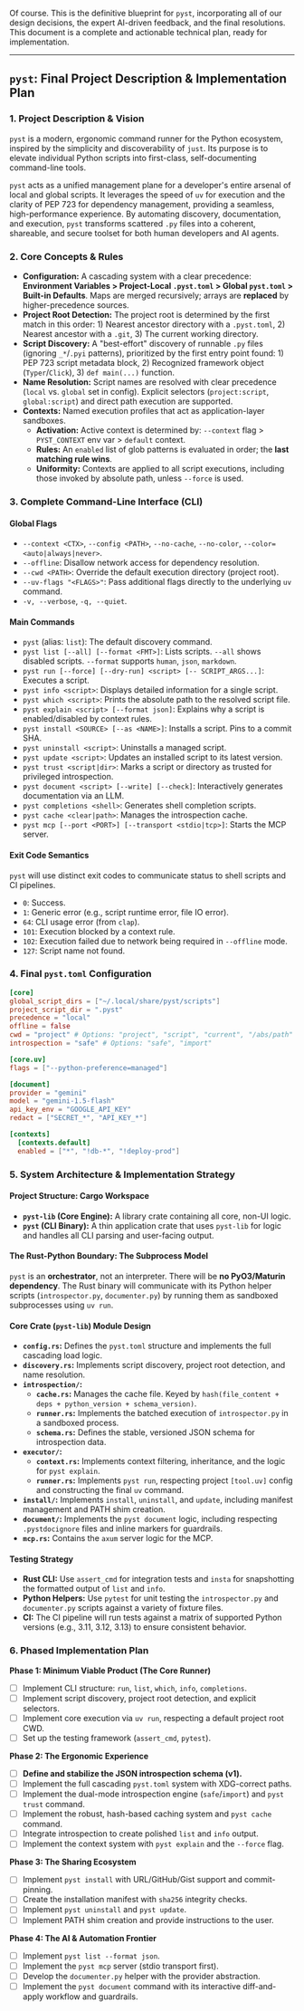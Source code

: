 Of course. This is the definitive blueprint for `pyst`, incorporating all of our design decisions, the expert AI-driven feedback, and the final resolutions. This document is a complete and actionable technical plan, ready for implementation.

---

## **`pyst`: Final Project Description & Implementation Plan**

### **1. Project Description & Vision**

`pyst` is a modern, ergonomic command runner for the Python ecosystem, inspired by the simplicity and discoverability of `just`. Its purpose is to elevate individual Python scripts into first-class, self-documenting command-line tools.

`pyst` acts as a unified management plane for a developer's entire arsenal of local and global scripts. It leverages the speed of `uv` for execution and the clarity of PEP 723 for dependency management, providing a seamless, high-performance experience. By automating discovery, documentation, and execution, `pyst` transforms scattered `.py` files into a coherent, shareable, and secure toolset for both human developers and AI agents.

### **2. Core Concepts & Rules**

*   **Configuration:** A cascading system with a clear precedence: **Environment Variables > Project-Local `.pyst.toml` > Global `pyst.toml` > Built-in Defaults**. Maps are merged recursively; arrays are **replaced** by higher-precedence sources.
*   **Project Root Detection:** The project root is determined by the first match in this order: 1) Nearest ancestor directory with a `.pyst.toml`, 2) Nearest ancestor with a `.git`, 3) The current working directory.
*   **Script Discovery:** A "best-effort" discovery of runnable `.py` files (ignoring `_*`/`.pyi` patterns), prioritized by the first entry point found: 1) PEP 723 script metadata block, 2) Recognized framework object (`Typer`/`Click`), 3) `def main(...)` function.
*   **Name Resolution:** Script names are resolved with clear precedence (`local` vs. `global` set in config). Explicit selectors (`project:script`, `global:script`) and direct path execution are supported.
*   **Contexts:** Named execution profiles that act as application-layer sandboxes.
    *   **Activation:** Active context is determined by: `--context` flag > `PYST_CONTEXT` env var > `default` context.
    *   **Rules:** An `enabled` list of glob patterns is evaluated in order; the **last matching rule wins**.
    *   **Uniformity:** Contexts are applied to all script executions, including those invoked by absolute path, unless `--force` is used.

### **3. Complete Command-Line Interface (CLI)**

#### **Global Flags**
*   `--context <CTX>`, `--config <PATH>`, `--no-cache`, `--no-color`, `--color=<auto|always|never>`.
*   `--offline`: Disallow network access for dependency resolution.
*   `--cwd <PATH>`: Override the default execution directory (project root).
*   `--uv-flags "<FLAGS>"`: Pass additional flags directly to the underlying `uv` command.
*   `-v, --verbose`, `-q, --quiet`.

#### **Main Commands**
*   `pyst` (alias: `list`): The default discovery command.
*   `pyst list [--all] [--format <FMT>]`: Lists scripts. `--all` shows disabled scripts. `--format` supports `human`, `json`, `markdown`.
*   `pyst run [--force] [--dry-run] <script> [-- SCRIPT_ARGS...]`: Executes a script.
*   `pyst info <script>`: Displays detailed information for a single script.
*   `pyst which <script>`: Prints the absolute path to the resolved script file.
*   `pyst explain <script> [--format json]`: Explains why a script is enabled/disabled by context rules.
*   `pyst install <SOURCE> [--as <NAME>]`: Installs a script. Pins to a commit SHA.
*   `pyst uninstall <script>`: Uninstalls a managed script.
*   `pyst update <script>`: Updates an installed script to its latest version.
*   `pyst trust <script|dir>`: Marks a script or directory as trusted for privileged introspection.
*   `pyst document <script> [--write] [--check]`: Interactively generates documentation via an LLM.
*   `pyst completions <shell>`: Generates shell completion scripts.
*   `pyst cache <clear|path>`: Manages the introspection cache.
*   `pyst mcp [--port <PORT>] [--transport <stdio|tcp>]`: Starts the MCP server.

#### **Exit Code Semantics**
`pyst` will use distinct exit codes to communicate status to shell scripts and CI pipelines.
*   `0`: Success.
*   `1`: Generic error (e.g., script runtime error, file IO error).
*   `64`: CLI usage error (from `clap`).
*   `101`: Execution blocked by a context rule.
*   `102`: Execution failed due to network being required in `--offline` mode.
*   `127`: Script name not found.

### **4. Final `pyst.toml` Configuration**

```toml
[core]
global_script_dirs = ["~/.local/share/pyst/scripts"]
project_script_dir = ".pyst"
precedence = "local"
offline = false
cwd = "project" # Options: "project", "script", "current", "/abs/path"
introspection = "safe" # Options: "safe", "import"

[core.uv]
flags = ["--python-preference=managed"]

[document]
provider = "gemini"
model = "gemini-1.5-flash"
api_key_env = "GOOGLE_API_KEY"
redact = ["SECRET_*", "API_KEY_*"]

[contexts]
  [contexts.default]
  enabled = ["*", "!db-*", "!deploy-prod"]
```

### **5. System Architecture & Implementation Strategy**

#### **Project Structure: Cargo Workspace**
*   **`pyst-lib` (Core Engine):** A library crate containing all core, non-UI logic.
*   **`pyst` (CLI Binary):** A thin application crate that uses `pyst-lib` for logic and handles all CLI parsing and user-facing output.

#### **The Rust-Python Boundary: The Subprocess Model**
`pyst` is an **orchestrator**, not an interpreter. There will be **no PyO3/Maturin dependency**. The Rust binary will communicate with its Python helper scripts (`introspector.py`, `documenter.py`) by running them as sandboxed subprocesses using `uv run`.

#### **Core Crate (`pyst-lib`) Module Design**
*   **`config.rs`:** Defines the `pyst.toml` structure and implements the full cascading load logic.
*   **`discovery.rs`:** Implements script discovery, project root detection, and name resolution.
*   **`introspection/`:**
    *   **`cache.rs`:** Manages the cache file. Keyed by `hash(file_content + deps + python_version + schema_version)`.
    *   **`runner.rs`:** Implements the batched execution of `introspector.py` in a sandboxed process.
    *   **`schema.rs`:** Defines the stable, versioned JSON schema for introspection data.
*   **`executor/`:**
    *   **`context.rs`:** Implements context filtering, inheritance, and the logic for `pyst explain`.
    *   **`runner.rs`:** Implements `pyst run`, respecting project `[tool.uv]` config and constructing the final `uv` command.
*   **`install/`:** Implements `install`, `uninstall`, and `update`, including manifest management and PATH shim creation.
*   **`document/`:** Implements the `pyst document` logic, including respecting `.pystdocignore` files and inline markers for guardrails.
*   **`mcp.rs`:** Contains the `axum` server logic for the MCP.

#### **Testing Strategy**
*   **Rust CLI:** Use `assert_cmd` for integration tests and `insta` for snapshotting the formatted output of `list` and `info`.
*   **Python Helpers:** Use `pytest` for unit testing the `introspector.py` and `documenter.py` scripts against a variety of fixture files.
*   **CI:** The CI pipeline will run tests against a matrix of supported Python versions (e.g., 3.11, 3.12, 3.13) to ensure consistent behavior.

### **6. Phased Implementation Plan**

**Phase 1: Minimum Viable Product (The Core Runner)**
*   [ ] Implement CLI structure: `run`, `list`, `which`, `info`, `completions`.
*   [ ] Implement script discovery, project root detection, and explicit selectors.
*   [ ] Implement core execution via `uv run`, respecting a default project root CWD.
*   [ ] Set up the testing framework (`assert_cmd`, `pytest`).

**Phase 2: The Ergonomic Experience**
*   [ ] **Define and stabilize the JSON introspection schema (v1).**
*   [ ] Implement the full cascading `pyst.toml` system with XDG-correct paths.
*   [ ] Implement the dual-mode introspection engine (`safe`/`import`) and `pyst trust` command.
*   [ ] Implement the robust, hash-based caching system and `pyst cache` command.
*   [ ] Integrate introspection to create polished `list` and `info` output.
*   [ ] Implement the context system with `pyst explain` and the `--force` flag.

**Phase 3: The Sharing Ecosystem**
*   [ ] Implement `pyst install` with URL/GitHub/Gist support and commit-pinning.
*   [ ] Create the installation manifest with `sha256` integrity checks.
*   [ ] Implement `pyst uninstall` and `pyst update`.
*   [ ] Implement PATH shim creation and provide instructions to the user.

**Phase 4: The AI & Automation Frontier**
*   [ ] Implement `pyst list --format json`.
*   [ ] Implement the `pyst mcp` server (stdio transport first).
*   [ ] Develop the `documenter.py` helper with the provider abstraction.
*   [ ] Implement the `pyst document` command with its interactive diff-and-apply workflow and guardrails.